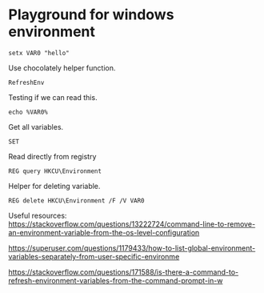 # Playground for windows environment

```bash|{type:'command'}
setx VAR0 "hello"
```

Use chocolately helper function.

```bash|{type:'command'}
RefreshEnv
```

Testing if we can read this.

```bash|{type:'command'}
echo %VAR0%
```

Get all variables.

```bash|{type:'command'}
SET
```

Read directly from registry

```bash|{type:'command'}
REG query HKCU\Environment
```

Helper for deleting variable.

```bash|{type:'command'}
REG delete HKCU\Environment /F /V VAR0
```

Useful resources:
https://stackoverflow.com/questions/13222724/command-line-to-remove-an-environment-variable-from-the-os-level-configuration

https://superuser.com/questions/1179433/how-to-list-global-environment-variables-separately-from-user-specific-environme

https://stackoverflow.com/questions/171588/is-there-a-command-to-refresh-environment-variables-from-the-command-prompt-in-w